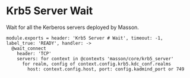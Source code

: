 
# Krb5 Server Wait

Wait for all the Kerberos servers deployed by Masson.

    module.exports = header: 'Krb5 Server # Wait', timeout: -1, label_true: 'READY', handler: ->
      @wait_connect
        header: 'TCP'
        servers: for context in @contexts 'masson/core/krb5_server'
          for realm, config of context.config.krb5.kdc_conf.realms
            host: context.config.host, port: config.kadmind_port or 749
